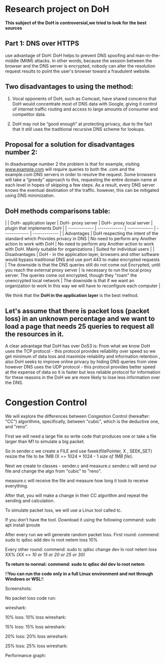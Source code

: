 # Research project on DoH

**This subject of the DoH is controversial,we tried to look for the best sources**


## Part 1: DNS over HTTPS 

use advantage of DoH:
DoH  helps to prevent DNS spoofing and man-in-the-middle (MitM) attacks. 
In other words, because the session between the browser and the DNS server is encrypted, nobody can alter the resolution request results to point the user's browser toward a fraudulent website.  

## Two disadvantages to using the method:

1. Vocal opponents of DoH, such as Comcast, have shared concerns that DoH would concentrate most of DNS data with Google, giving it control of internet traffic routing and access to large amounts of consumer and competitor data.

2. DoH may not be “good enough” at protecting privacy, due to the fact that it still uses the traditional recursive DNS scheme for lookups.


## Proposal for a solution for disadvantages number 2: 
In disadvantage number 2 the problem is that for example, visiting www.example.com will require queries to both the .com and the example.com DNS servers in order to resolve the request.
Some browsers will take a “greedy” approach to this, requesting the entire domain name at each level in hopes of skipping a few steps. As a result, every DNS server knows the eventual destination of the traffic.
however, this can be mitigated using DNS minimization.

## DoH methods comparisons table:

|           | DoH- application layer  | DoH-
proxy server
 | DoH-
proxy local server
 | plugin that implements DoH |
| ------------- | ------------- | ------------- | ------------- | ------------- |
| Advantages  | DoH respecting the intent of the standard which Provides privacy in DNS  | No need to perform any
Another action to work with DoH
 | No need to perform any
Another action to work with DoH.
Mainly suitable for organizations | Suited for individual users |
| Disadvantages | DoH - in the application layer, browsers and other software would bypass traditional DNS and use port 443 to make encrypted requests  | The downside is that the DNS queries still do not come out
Encrypted, until you reach the external proxy server
 | Is necessary to run the local proxy server.
The queries come out encrypted, though they "roam" the unencrypted local network
 | The downside is that if we want an organization to work
In this way we will have to reconfigure each computer
 |


 We think that the **DoH in the application layer** is the best method.


## Let's assume that there is packet loss (packet loss) in an unknown percentage and we want to load a page that needs 25 queries to request all the resources in it. 
A clear advantage that DoH has over Do53 is:
From what we know DoH uses the TCP protocol - this protocol provides reliability over speed so we get minimum of data loss and maximize reliability and information retention , also DoH seeks to improve online privacy by hiding DNS queries from view however DNS uses the UDP protocol - this protocol provides better speed at the expense of data so it is faster but less reliable protocol for information for these reasons in the DoH we are more likely to lose less information over the DNS.



# Congestion Control

 We will explore the differences between Congestion Control (hereafter: "CC") algorithms, specifically, between "cubic", which is the deductive one, and "reno".

 First we will need a large file so write code that produces one or take a file larger than M1 to simulate a big packet.

 So in sender.c we create a FILE and use fseek(filePointer, X , SEEK_SET) resize the file to be 1MB (X == 1024 * 1024 - 1 *size of 1MB file*).

 Next we create to classes - sender.c and measure.c
 sender.c will send our file and change the algo from "cubic" to "reno".

 measure.c will receive the file and measure how long it took to receive everything.
 
 After that, you will make a change in their CC algorithm and repeat the sending and calculation.
 
 To simulate packet loss, we will use a Linux tool called tc.

 If you don't have the tool. Download it using the following command: sudo apt install iproute 
 

 After every run we will generate random packet loss. 
 First round:
 commend: sudo tc qdisc add dev lo root netem loss 10%

 Every other round: 
 commend: sudo tc qdisc change dev lo root netem loss XX% *(XX == 10 or 15 or 20 or 25 or 30)*

 **To return to normal:**
 **commend: sudo tc qdisc del dev lo root netem**

 !!**You can run the code only in a full Linux environment and not through Windows or WSL**!!

 Screenshots:

 No packet loss code run:

 wireshark:

 10% loss:
 10% loss wireshark:
 
 15% loss:
 15% loss wireshark:

 20% loss:
 20% loss wireshark:

 25% loss:
 25% loss wireshark:

 Performance graph:







